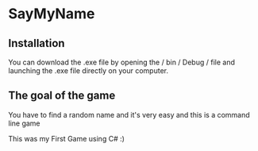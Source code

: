 # SayMyName
## Installation
You can download the .exe file by opening the / bin / Debug / file and launching the .exe file directly on your computer.

## The goal of the game
You have to find a random name and it's very easy and this is a command line game

This was my First Game using C# :)
